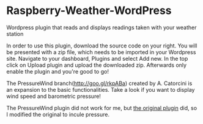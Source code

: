 # Raspberry-Weather-WordPress
Wordpress plugin that reads and displays readings taken with your weather station

In order to use this plugin, download the source code on your right. You will be presented with a zip file, which needs to be imported in your Wordpress site. Navigate to your dashboard, Plugins and select Add new. In the top click on Upload plugin and upload the downloaded zip. Afterwards only enable the plugin and you're good to go!

The PressureWind branch(http://goo.gl/rkpABa) created by A. Catorcini is an expansion to the basic functionalities. Take a look if you want to display wind speed and barometric pressure! 

The PressureWind plugin did not work for me, but [the original plugin](https://github.com/peterkodermac/Raspberry-Weather-WordPress) did, so I modified the original to incule pressure.
